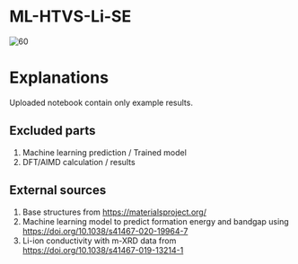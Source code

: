 # ML-HTVS-Li-SE

![60](https://user-images.githubusercontent.com/127708528/231926233-2e95b610-b8d0-41b6-bdfb-9aece7d0ed9e.png)


# Explanations
Uploaded notebook contain only example results. 
## Excluded parts
  1. Machine learning prediction / Trained model
  2. DFT/AIMD calculation / results

## External sources
  1. Base structures from https://materialsproject.org/
  2. Machine learning model to predict formation energy and bandgap using https://doi.org/10.1038/s41467-020-19964-7
  3. Li-ion conductivity with m-XRD data from https://doi.org/10.1038/s41467-019-13214-1
